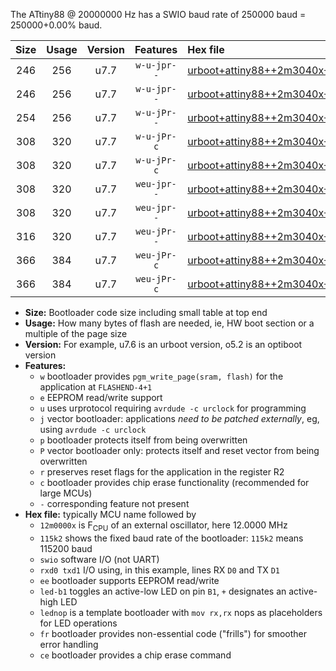 The ATtiny88 @ 20000000 Hz has a SWIO baud rate of 250000 baud = 250000+0.00% baud.

|Size|Usage|Version|Features|Hex file|
|:-:|:-:|:-:|:-:|:--|
|246|256|u7.7|`w-u-jpr--`|[urboot+attiny88++2m3040x+++28k8_swio_rxd7_txd6_led+d0.hex](https://raw.githubusercontent.com/stefanrueger/urboot.hex/main/mcus/attiny88/external_oscillator/fcpu++2m3040_Hz/br+++28k8_bps/urboot+attiny88++2m3040x+++28k8_swio_rxd7_txd6_led+d0.hex)|
|246|256|u7.7|`w-u-jpr--`|[urboot+attiny88++2m3040x+++28k8_swio_rxd7_txd6_lednop.hex](https://raw.githubusercontent.com/stefanrueger/urboot.hex/main/mcus/attiny88/external_oscillator/fcpu++2m3040_Hz/br+++28k8_bps/urboot+attiny88++2m3040x+++28k8_swio_rxd7_txd6_lednop.hex)|
|254|256|u7.7|`w-u-jPr--`|[urboot+attiny88++2m3040x+++28k8_swio_rxd7_txd6.hex](https://raw.githubusercontent.com/stefanrueger/urboot.hex/main/mcus/attiny88/external_oscillator/fcpu++2m3040_Hz/br+++28k8_bps/urboot+attiny88++2m3040x+++28k8_swio_rxd7_txd6.hex)|
|308|320|u7.7|`w-u-jPr-c`|[urboot+attiny88++2m3040x+++28k8_swio_rxd7_txd6_led+d0_fr_ce.hex](https://raw.githubusercontent.com/stefanrueger/urboot.hex/main/mcus/attiny88/external_oscillator/fcpu++2m3040_Hz/br+++28k8_bps/urboot+attiny88++2m3040x+++28k8_swio_rxd7_txd6_led+d0_fr_ce.hex)|
|308|320|u7.7|`w-u-jPr-c`|[urboot+attiny88++2m3040x+++28k8_swio_rxd7_txd6_lednop_fr_ce.hex](https://raw.githubusercontent.com/stefanrueger/urboot.hex/main/mcus/attiny88/external_oscillator/fcpu++2m3040_Hz/br+++28k8_bps/urboot+attiny88++2m3040x+++28k8_swio_rxd7_txd6_lednop_fr_ce.hex)|
|308|320|u7.7|`weu-jpr--`|[urboot+attiny88++2m3040x+++28k8_swio_rxd7_txd6_ee_led+d0.hex](https://raw.githubusercontent.com/stefanrueger/urboot.hex/main/mcus/attiny88/external_oscillator/fcpu++2m3040_Hz/br+++28k8_bps/urboot+attiny88++2m3040x+++28k8_swio_rxd7_txd6_ee_led+d0.hex)|
|308|320|u7.7|`weu-jpr--`|[urboot+attiny88++2m3040x+++28k8_swio_rxd7_txd6_ee_lednop.hex](https://raw.githubusercontent.com/stefanrueger/urboot.hex/main/mcus/attiny88/external_oscillator/fcpu++2m3040_Hz/br+++28k8_bps/urboot+attiny88++2m3040x+++28k8_swio_rxd7_txd6_ee_lednop.hex)|
|316|320|u7.7|`weu-jPr--`|[urboot+attiny88++2m3040x+++28k8_swio_rxd7_txd6_ee.hex](https://raw.githubusercontent.com/stefanrueger/urboot.hex/main/mcus/attiny88/external_oscillator/fcpu++2m3040_Hz/br+++28k8_bps/urboot+attiny88++2m3040x+++28k8_swio_rxd7_txd6_ee.hex)|
|366|384|u7.7|`weu-jPr-c`|[urboot+attiny88++2m3040x+++28k8_swio_rxd7_txd6_ee_led+d0_fr_ce.hex](https://raw.githubusercontent.com/stefanrueger/urboot.hex/main/mcus/attiny88/external_oscillator/fcpu++2m3040_Hz/br+++28k8_bps/urboot+attiny88++2m3040x+++28k8_swio_rxd7_txd6_ee_led+d0_fr_ce.hex)|
|366|384|u7.7|`weu-jPr-c`|[urboot+attiny88++2m3040x+++28k8_swio_rxd7_txd6_ee_lednop_fr_ce.hex](https://raw.githubusercontent.com/stefanrueger/urboot.hex/main/mcus/attiny88/external_oscillator/fcpu++2m3040_Hz/br+++28k8_bps/urboot+attiny88++2m3040x+++28k8_swio_rxd7_txd6_ee_lednop_fr_ce.hex)|

- **Size:** Bootloader code size including small table at top end
- **Usage:** How many bytes of flash are needed, ie, HW boot section or a multiple of the page size
- **Version:** For example, u7.6 is an urboot version, o5.2 is an optiboot version
- **Features:**
  + `w` bootloader provides `pgm_write_page(sram, flash)` for the application at `FLASHEND-4+1`
  + `e` EEPROM read/write support
  + `u` uses urprotocol requiring `avrdude -c urclock` for programming
  + `j` vector bootloader: applications *need to be patched externally*, eg, using `avrdude -c urclock`
  + `p` bootloader protects itself from being overwritten
  + `P` vector bootloader only: protects itself and reset vector from being overwritten
  + `r` preserves reset flags for the application in the register R2
  + `c` bootloader provides chip erase functionality (recommended for large MCUs)
  + `-` corresponding feature not present
- **Hex file:** typically MCU name followed by
  + `12m0000x` is F<sub>CPU</sub> of an external oscillator, here 12.0000 MHz
  + `115k2` shows the fixed baud rate of the bootloader: `115k2` means 115200 baud
  + `swio` software I/O (not UART)
  + `rxd0 txd1` I/O using, in this example, lines RX `D0` and TX `D1`
  + `ee` bootloader supports EEPROM read/write
  + `led-b1` toggles an active-low LED on pin `B1`, `+` designates an active-high LED
  + `lednop` is a template bootloader with `mov rx,rx` nops as placeholders for LED operations
  + `fr` bootloader provides non-essential code ("frills") for smoother error handling
  + `ce` bootloader provides a chip erase command
